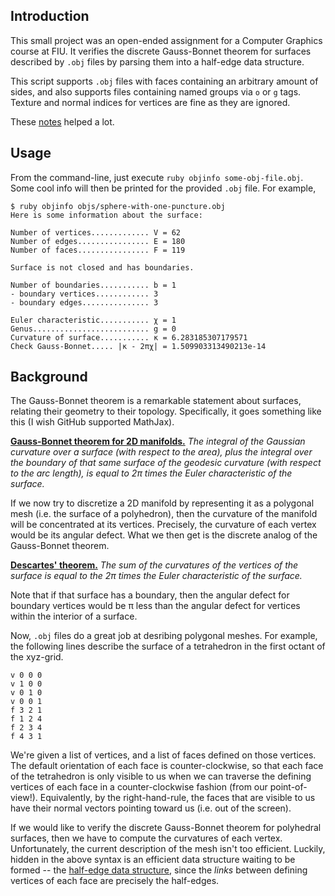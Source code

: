 Introduction
------------
This small project was an open-ended assignment for a Computer Graphics course at FIU. It verifies the discrete Gauss-Bonnet theorem for surfaces described by `.obj` files by parsing them into a half-edge data structure.

This script supports `.obj` files with faces containing an arbitrary amount of sides, and also supports files containing named groups via `o` or `g` tags. Texture and normal indices for vertices are fine as they are ignored.

These [notes](http://courses.cms.caltech.edu/cs171/assignments-2014/hw5/hw5-html/cs171hw5.html#x1-80006) helped a lot.


Usage
-----
From the command-line, just execute `ruby objinfo some-obj-file.obj`. Some cool info will then be printed for the provided `.obj` file. For example,

    $ ruby objinfo objs/sphere-with-one-puncture.obj
    Here is some information about the surface:
    
    Number of vertices............. V = 62
    Number of edges................ E = 180
    Number of faces................ F = 119
    
    Surface is not closed and has boundaries.
    
    Number of boundaries........... b = 1
    - boundary vertices............ 3
    - boundary edges............... 3
    
    Euler characteristic........... χ = 1
    Genus.......................... g = 0
    Curvature of surface........... κ = 6.283185307179571
    Check Gauss-Bonnet..... |κ - 2πχ| = 1.509903313490213e-14

Background
----------
The Gauss-Bonnet theorem is a remarkable statement about surfaces, relating their geometry to their topology. Specifically, it goes something like this (I wish GitHub supported MathJax).

[**Gauss-Bonnet theorem for 2D manifolds.**](https://en.wikipedia.org/wiki/Gauss%E2%80%93Bonnet_theorem#Statement_of_the_theorem)
*The integral of the Gaussian curvature over a surface (with respect to the area), plus the integral over the boundary of that same surface of the geodesic curvature (with respect to the arc length), is equal to 2π times the Euler characteristic of the surface.*

If we now try to discretize a 2D manifold by representing it as a polygonal mesh (i.e. the surface of a polyhedron), then the curvature of the manifold will be concentrated at its vertices. Precisely, the curvature of each vertex would be its angular defect. What we then get is the discrete analog of the Gauss-Bonnet theorem.

[**Descartes' theorem.**](https://en.wikipedia.org/wiki/Angular_defect#Descartes.27_theorem)
*The sum of the curvatures of the vertices of the surface is equal to the 2π times the Euler characteristic of the surface.*

Note that if that surface has a boundary, then the angular defect for boundary vertices would be π less than the angular defect for vertices within the interior of a surface.

Now, `.obj` files do a great job at desribing polygonal meshes. For example, the following lines describe the surface of a tetrahedron in the first octant of the xyz-grid.

    v 0 0 0
    v 1 0 0
    v 0 1 0
    v 0 0 1
    f 3 2 1
    f 1 2 4
    f 2 3 4
    f 4 3 1

We're given a list of vertices, and a list of faces defined on those vertices. The default orientation of each face is counter-clockwise, so that each face of the tetrahedron is only visible to us when we can traverse the defining vertices of each face in a counter-clockwise fashion (from our point-of-view!). Equivalently, by the right-hand-rule, the faces that are visible to us have their normal vectors pointing toward us (i.e. out of the screen).

If we would like to verify the discrete Gauss-Bonnet theorem for polyhedral surfaces, then we have to compute the curvatures of each vertex. Unfortunately, the current description of the mesh isn't too efficient. Luckily, hidden in the above syntax is an efficient data structure waiting to be formed -- the [half-edge data structure](http://www.flipcode.com/archives/The_Half-Edge_Data_Structure.shtml), since the *links* between defining vertices of each face are precisely the half-edges.
